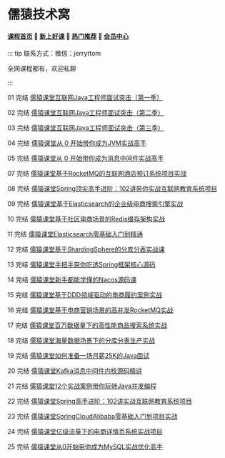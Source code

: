 # 儒猿技术窝

#### [**课程首页**](../../README.md) 💖 [**新上好课**](./xshk.md) 💖 [**热门推荐**](./rmtj.md) 💖 [**会员中心**](./vip.md)

::: tip
联系方式：微信：jerryttom

全网课程都有，欢迎私聊

 

:::

01 完结 [儒猿课堂互联网Java工程师面试突击（第一季）](https://apppukyptrl1086.pc.xiaoe-tech.com/detail/p_61e4ebb2e4b094754e9509cc/6)

02 完结 [儒猿课堂互联网Java工程师面试突击（第二季）](https://apppukyptrl1086.pc.xiaoe-tech.com/detail/p_61e4ebb2e4b094754e9509cc/6)

03 完结 [儒猿课堂互联网Java工程师面试突击（第三季）](https://apppukyptrl1086.pc.xiaoe-tech.com/detail/p_61e4ebb2e4b094754e9509cc/6)

04 完结 [儒猿课堂从 0 开始带你成为JVM实战高手](https://apppukyptrl1086.pc.xiaoe-tech.com/detail/p_61e4ebb2e4b094754e9509cc/6)

05 完结 [儒猿课堂从 0 开始带你成为消息中间件实战高手](https://apppukyptrl1086.pc.xiaoe-tech.com/detail/p_61e4ebb2e4b094754e9509cc/6)

07 完结 [儒猿课堂基于RocketMQ的互联网酒店预订系统项目实战](https://apppukyptrl1086.pc.xiaoe-tech.com/detail/p_61e4ebb2e4b094754e9509cc/6)

08 完结 [儒猿课堂Spring顶尖高手进阶：102讲带你实战互联网教育系统项目](https://apppukyptrl1086.pc.xiaoe-tech.com/detail/p_61e4ebb2e4b094754e9509cc/6)

09 完结 [儒猿课堂基于Elasticsearch的企业级电商搜索引擎实战](https://apppukyptrl1086.pc.xiaoe-tech.com/p/t_pc/course_pc_detail/column/p_60c75301e4b0c726421f08fe)

10 完结 [儒猿课堂基于社区电商场景的Redis缓存架构实战](https://apppukyptrl1086.pc.xiaoe-tech.com/detail/p_61e50e08e4b053091f901a54/6)

11 完结 [儒猿课堂Elasticsearch零基础入门到精通](https://apppukyptrl1086.pc.xiaoe-tech.com/p/t_pc/course_pc_detail/column/p_611b0c12e4b0a27d0e3e7ef3)

12 完结 [儒猿课堂基于ShardingSphere的分库分表实战课](https://apppukyptrl1086.pc.xiaoe-tech.com/p/t_pc/course_pc_detail/column/p_6200a3a7e4b04d7e2fc9ac4d)

13 完结 [儒猿课堂手把手带你吃透Spring框架核心源码](https://apppukyptrl1086.pc.xiaoe-tech.com/p/t_pc/course_pc_detail/column/p_620dbc7de4b04d7e2fcca5a0)

14 完结 [儒猿课堂新手都能学懂的Nacos源码课](https://apppukyptrl1086.pc.xiaoe-tech.com/p/t_pc/course_pc_detail/column/p_622758efe4b02b82585274bc)

15 完结 [儒猿课堂基于DDD领域驱动的电商履约案例实战](https://apppukyptrl1086.pc.xiaoe-tech.com/p/t_pc/course_pc_detail/column/p_61e4ebb2e4b094754e9509cc)

16 完结 [儒猿课堂基于电商营销场景的高并发RocketMQ实战](https://apppukyptrl1086.pc.xiaoe-tech.com/p/t_pc/course_pc_detail/column/p_61e50c51e4b006fc46c32358)

17 完结 [儒猿课堂百万数据量下的高性能商品搜索系统实战](https://apppukyptrl1086.pc.xiaoe-tech.com/p/t_pc/course_pc_detail/column/p_61e50d36e4b006fc46c3241d)

18 完结 [儒猿课堂海量数据场景下的分库分表生产实战](https://apppukyptrl1086.pc.xiaoe-tech.com/p/t_pc/course_pc_detail/column/p_61e50f1fe4b006fc46c3251f)

19 完结 [儒猿课堂如何准备一场月薪25K的Java面试](https://apppukyptrl1086.pc.xiaoe-tech.com/p/t_pc/course_pc_detail/column/p_61e50fc4e4b053091f901b90)

20 完结 [儒猿课堂Kafka消息中间件内核源码精讲](https://apppukyptrl1086.pc.xiaoe-tech.com/p/t_pc/course_pc_detail/column/p_60687291e4b09134c98517fe)

21 完结 [儒猿课堂12个实战案例带你玩转Java并发编程](https://apppukyptrl1086.pc.xiaoe-tech.com/p/t_pc/course_pc_detail/column/p_60ab6413e4b07e4d7fd8458a)

22 完结 [儒猿课堂Spring高手进阶：102讲实战互联网教育系统项目](https://apppukyptrl1086.pc.xiaoe-tech.com/p/t_pc/course_pc_detail/column/p_607d8356e4b0d4eb0392eeba)

23 完结 [儒猿课堂SpringCloudAlibaba零基础入门到项目实战](https://apppukyptrl1086.pc.xiaoe-tech.com/p/t_pc/course_pc_detail/column/p_5f1e9ddbe4b0a1003cafad34)

24 完结 [儒猿课堂亿级流量下的电商详情页系统实战项目](https://apppukyptrl1086.pc.xiaoe-tech.com/p/t_pc/course_pc_detail/column/p_6017ef53e4b035d3cdb58eac)

25 完结 [儒猿课堂从0开始带你成为MySQL实战优化高手](https://apppukyptrl1086.pc.xiaoe-tech.com/p/t_pc/course_pc_detail/column/p_5e0c2a35dbbc9_MNDGDYba)


